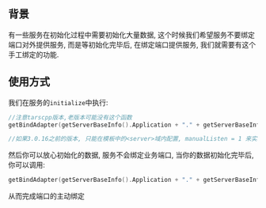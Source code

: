 

## 背景

有一些服务在初始化过程中需要初始化大量数据, 这个时候我们希望服务不要绑定端口对外提供服务, 而是等初始化完毕后, 在绑定端口提供服务, 我们就需要有这个手工绑定的功能.

## 使用方式

我们在服务的`initialize`中执行:

```c++
//注意tarscpp版本,老版本可能没有这个函数
getBindAdapter(getServerBaseInfo().Application + "." + getServerBaseInfo().ServerName +".HelloObj")->enableManualListen();

//如果3.0.16之前的版本, 只能在模板中的<server>域内配置, manualListen = 1 来实现

```

然后你可以放心初始化的数据, 服务不会绑定业务端口, 当你的数据初始化完毕后, 你可以调用:
```c++
getBindAdapter(getServerBaseInfo().Application + "." + getServerBaseInfo().ServerName +".HelloObj")->manualListen();

```

从而完成端口的主动绑定


